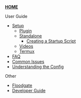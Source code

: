 [**HOME**](Home)

User Guide
- [Setup](Setup)
  - [Plugin](https://github.com/GeyserMC/Geyser/wiki/Setup#Plugin-Setup)
  - [Standalone](https://github.com/GeyserMC/Geyser/wiki/Setup#Standalone-Setup)
  	- [Creating a Startup Script](Creating-a-Startup-Script)
  - [Videos](https://github.com/GeyserMC/Geyser/wiki/Setup#Setup-Videos)
  - [Termux](https://github.com/GeyserMC/Geyser/wiki/Setup#Termux)
- [FAQ](FAQ)
- [Common Issues](Common-Issues)
- [Understanding the Config](Understanding-the-Config)

Other
- [Floodgate](Floodgate)
- [Developer Guide](Developer-Guide)
